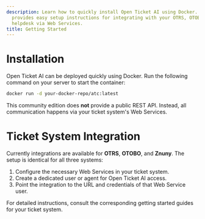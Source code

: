 ```yaml
---
description: Learn how to quickly install Open Ticket AI using Docker. This guide
  provides easy setup instructions for integrating with your OTRS, OTOBO, or Znuny
  helpdesk via Web Services.
title: Getting Started
---
```

# Installation

Open Ticket AI can be deployed quickly using Docker. Run the following command on your server to
start the container:

```bash
docker run -d your-docker-repo/atc:latest
```

This community edition does **not** provide a public REST API. Instead, all communication happens
via your ticket system's Web Services.

# Ticket System Integration

Currently integrations are available for **OTRS**, **OTOBO**, and **Znuny**. The setup is identical
for all three systems:

1. Configure the necessary Web Services in your ticket system.
2. Create a dedicated user or agent for Open Ticket AI access.
3. Point the integration to the URL and credentials of that Web Service user.

For detailed instructions, consult the corresponding getting started guides for your ticket system.

